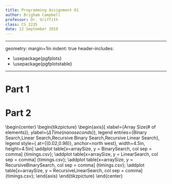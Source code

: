 ```yaml
---
title: Programming Assignment 01
author: Brigham Campbell
professor: Dr. Griffith
class: CS 2235
date: 12 September 2019
---
```

---
geometry: margin=1in
indent: true
header-includes:
  - \usepackage{pgfplots}
  - \usepackage{pgfplotstable}
---

# Part 1

# Part 2

\begin{center}
  \begin{tikzpicture}
    \begin{axis}[
      xlabel={Array Size(\# of elements)},
      ylabel={$\Delta Time(nanoseconds)$},
      legend entries={Binary Search,Linear Search,Recursive Binary Search,Recursive Linear Search},
      legend style={
        at={(0.02,0.98)},
        anchor=north west},
      width=4.5in,
      height=4.5in]
      \addplot table[x=arraySize, y = BinarySearch, col sep = comma] {timings.csv};
      \addplot table[x=arraySize, y = LinearSearch, col sep = comma] {timings.csv};
      \addplot table[x=arraySize, y = RecursiveBinarySearch, col sep = comma] {timings.csv};
      \addplot table[x=arraySize, y = RecursiveLinearSearch, col sep = comma] {timings.csv};
    \end{axis}
  \end{tikzpicture}
\end{center}

